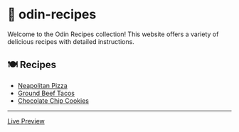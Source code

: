 # 🤤 odin-recipes

Welcome to the Odin Recipes collection! This website offers a variety of
delicious recipes with detailed instructions.

## 🍽️ Recipes

- [Neapolitan Pizza](./recipes/pizza.html)
- [Ground Beef Tacos](./recipes/ground-beef-tacos.html)
- [Chocolate Chip Cookies](./recipes/chocolate-chip-cookies.html)

---

[Live Preview](https://issakass.github.io/odin-recipes/)

